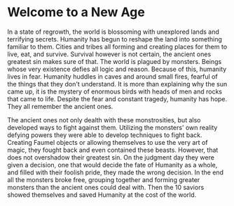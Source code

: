# Welcome to a New Age

In a state of regrowth, the world is blossoming with unexplored lands and terrifying secrets. Humanity has begun to reshape the land into something familiar to them. Cities and tribes all forming and creating places for them to live, eat, and survive. Survival however is not certain, the ancient ones greatest sin makes sure of that. The world is plagued by monsters. Beings whose very existence defies all logic and reason. Because of this, humanity lives in fear. Humanity huddles in caves and around small fires, fearful of the things that they don't understand. It is more than explaining why the sun came up, it is the mystery of enormous birds with heads of men and rocks that came to life. Despite the fear and constant tragedy, humanity has hope. They all remember the ancient ones.

The ancient ones not only dealth with these monstrosities, but also developed ways to fight against them. Utilizing the monsters' own reality defying powers they were able to develop techniques to fight back. Creating Faumel objects or allowing themselves to use the very art of magic, they fought back and even contained these beasts. However, that does not overshadow their greatest sin. On the judgment day they were given a decision, one that would decide the fate of Humanity as a whole, and filled with their foolish pride, they made the wrong decision. In the end all the monsters broke free, grouping together and forming greater monsters than the ancient ones could deal with. Then the 10 saviors showed themselves and saved Humanity at the cost of the world.